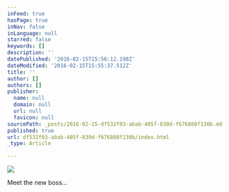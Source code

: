 ```yaml
---
inFeed: true
hasPage: true
inNav: false
inLanguage: null
starred: false
keywords: []
description: ''
datePublished: '2016-02-15T15:56:12.198Z'
dateModified: '2016-02-15T15:55:37.512Z'
title: ''
author: []
authors: []
publisher:
  name: null
  domain: null
  url: null
  favicon: null
sourcePath: _posts/2016-02-15-df532f03-abab-405f-839d-f676860f130b.md
published: true
url: df532f03-abab-405f-839d-f676860f130b/index.html
_type: Article

---
```

![](https://the-grid-user-content.s3-us-west-2.amazonaws.com/d17311f2-279f-473e-a2d3-72ac5e38c358.jpg)

Meet the new boss...